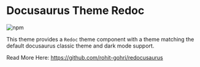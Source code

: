 # Docusaurus Theme Redoc

![npm](https://img.shields.io/npm/v/docusaurus-theme-redoc?style=flat-square)

This theme provides a `Redoc` theme component with a theme matching the default docusaurus classic theme and dark mode support.

Read More Here: <https://github.com/rohit-gohri/redocusaurus>
